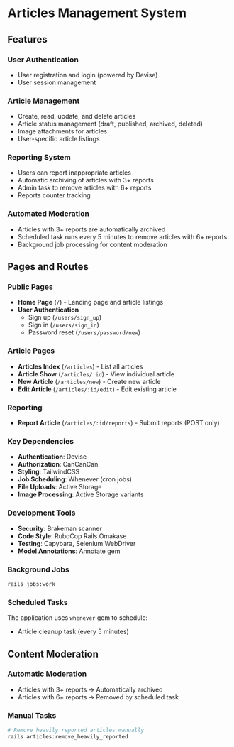 # Articles Management System

## Features

### User Authentication
- User registration and login (powered by Devise)
- User session management

### Article Management
- Create, read, update, and delete articles
- Article status management (draft, published, archived, deleted)
- Image attachments for articles
- User-specific article listings

### Reporting System
- Users can report inappropriate articles
- Automatic archiving of articles with 3+ reports
- Admin task to remove articles with 6+ reports
- Reports counter tracking

### Automated Moderation
- Articles with 3+ reports are automatically archived
- Scheduled task runs every 5 minutes to remove articles with 6+ reports
- Background job processing for content moderation

## Pages and Routes

### Public Pages
- **Home Page** (`/`) - Landing page and article listings
- **User Authentication**
  - Sign up (`/users/sign_up`)
  - Sign in (`/users/sign_in`)
  - Password reset (`/users/password/new`)

### Article Pages
- **Articles Index** (`/articles`) - List all articles
- **Article Show** (`/articles/:id`) - View individual article
- **New Article** (`/articles/new`) - Create new article
- **Edit Article** (`/articles/:id/edit`) - Edit existing article

### Reporting
- **Report Article** (`/articles/:id/reports`) - Submit reports (POST only)

### Key Dependencies
- **Authentication**: Devise
- **Authorization**: CanCanCan
- **Styling**: TailwindCSS
- **Job Scheduling**: Whenever (cron jobs)
- **File Uploads**: Active Storage
- **Image Processing**: Active Storage variants

### Development Tools
- **Security**: Brakeman scanner
- **Code Style**: RuboCop Rails Omakase
- **Testing**: Capybara, Selenium WebDriver
- **Model Annotations**: Annotate gem

### Background Jobs
```bash
rails jobs:work
```

### Scheduled Tasks
The application uses `whenever` gem to schedule:
- Article cleanup task (every 5 minutes)

## Content Moderation

### Automatic Moderation
- Articles with 3+ reports → Automatically archived
- Articles with 6+ reports → Removed by scheduled task



### Manual Tasks
```bash
# Remove heavily reported articles manually
rails articles:remove_heavily_reported
```





